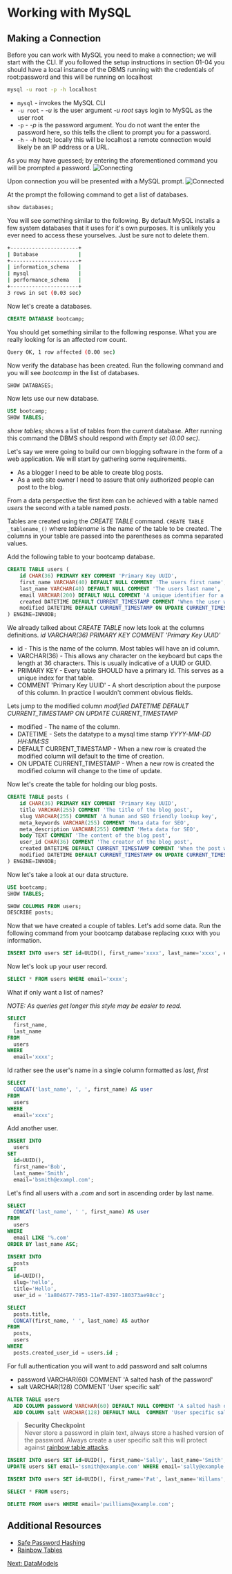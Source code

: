 # Working with MySQL


## Making a Connection

Before you can work with MySQL you need to make a connection; we will start with the CLI. If you followed the setup instructions in section 01-04 you should have a local instance of the DBMS running with the credentials of root:password and this will be running on localhost

```sh
mysql -u root -p -h localhost
```
* ```mysql``` - invokes the MySQL CLI
* ```-u root``` - _-u_ is the user argument _-u root_ says login to MySQL as the user root
* ```-p``` - _-p_ is the password argument. You do not want the enter the password here, so this tells the client to prompt you for a password.
* ```-h``` - _-h_ host; locally this will be localhost a remote connection would likely be an IP address or a URL.

As you may have guessed; by entering the aforementioned command you will be prompted a password.
![Connecting](/img/mysql/connect.png)

Upon connection you will be presented with a MySQL prompt.
![Connected](/img/mysql/connected.png)

At the prompt the following command to get a list of databases.
```sql
show databases;
```

You will see something similar to the following. By default MySQL installs a few system databases that it uses for it's own purposes. It is unlikely you ever need to access these yourselves. Just be sure not to delete them.
```sh
+----------------------+
| Database             |
+----------------------+
| information_schema   |
| mysql                |
| performance_schema   |
+----------------------+
3 rows in set (0.03 sec)
```

Now let's create a databases.
```sql
CREATE DATABASE bootcamp;
```

You should get something similar to the following response. What you are really looking for is an affected row count.
```sh
Query OK, 1 row affected (0.00 sec)
```

Now verify the database has been created. Run the following command and you will see _bootcamp_ in the list of databases.
```sql
SHOW DATABASES;
```

Now lets use our new database.
```sql
USE bootcamp;
SHOW TABLES;
```

_show tables;_ shows a list of tables from the current database. After running this command the DBMS should respond with _Empty set (0.00 sec)_.

Let's say we were going to build our own blogging software in the form of a web application. We will start by gathering some requirements.
* As a blogger I need to be able to create blog posts.
* As a web site owner I need to assure that only authorized people can post to the blog.

From a data perspective the first item can be achieved with a table named _users_ the second with a table named _posts_.

Tables are created using the _CREATE TABLE_ command. ```CREATE TABLE _tablename_()``` where _tablename_ is the name of the table to be created. The columns in your table are passed into the parentheses as comma separated values.

Add the following table to your bootcamp database.

```sql
CREATE TABLE users (
    id CHAR(36) PRIMARY KEY COMMENT 'Primary Key UUID',
    first_name VARCHAR(40) DEFAULT NULL COMMENT 'The users first name',
    last_name VARCHAR(40) DEFAULT NULL COMMENT 'The users last name',
    email VARCHAR(200) DEFAULT NULL COMMENT 'A unique identifier for a user',
    created DATETIME DEFAULT CURRENT_TIMESTAMP COMMENT 'When the user was created',
    modified DATETIME DEFAULT CURRENT_TIMESTAMP ON UPDATE CURRENT_TIMESTAMP COMMENT 'When the user was last edited'
) ENGINE=INNODB;
```

We already talked about _CREATE TABLE_ now lets look at the columns definitions. _id VARCHAR(36) PRIMARY KEY COMMENT 'Primary Key UUID'_

* id - This is the name of the column. Most tables will have an id column.
* VARCHAR(36) - This allows any character on the keyboard but caps the length at 36 characters. This is usually indicative of a UUID or GUID.
* PRIMARY KEY - Every table SHOULD have a primary id. This serves as a unique index for that table.
* COMMENT 'Primary Key UUID' - A short description about the purpose of this column. In practice I wouldn't comment obvious fields.

Lets jump to the modified column _modified DATETIME DEFAULT CURRENT&#95;TIMESTAMP ON UPDATE CURRENT&#95;TIMESTAMP_

* modified - The name of the column.
* DATETIME - Sets the datatype to a mysql time stamp _YYYY-MM-DD HH:MM:SS_
* DEFAULT CURRENT_TIMESTAMP - When a new row is created the modified column will default to the time of creation.
* ON UPDATE CURRENT_TIMESTAMP - When a new row is created the modified column will change to the time of update.

Now let's create the table for holding our blog posts.

```sql
CREATE TABLE posts (
    id CHAR(36) PRIMARY KEY COMMENT 'Primary Key UUID',
    title VARCHAR(255) COMMENT 'The title of the blog post',
    slug VARCHAR(255) COMMENT 'A human and SEO friendly lookup key',
    meta_keywords VARCHAR(255) COMMENT 'Meta data for SEO',
    meta_description VARCHAR(255) COMMENT 'Meta data for SEO',
    body TEXT COMMENT 'The content of the blog post',
    user_id CHAR(36) COMMENT 'The creator of the blog post',
    created DATETIME DEFAULT CURRENT_TIMESTAMP COMMENT 'When the post was created',
    modified DATETIME DEFAULT CURRENT_TIMESTAMP ON UPDATE CURRENT_TIMESTAMP COMMENT 'When the post was last edited'
) ENGINE=INNODB;
```

Now let's take a look at our data structure.

```sql
USE bootcamp;
SHOW TABLES;

SHOW COLUMNS FROM users;
DESCRIBE posts;
```

Now that we have created a couple of tables. Let's add some data. Run the following command from your bootcamp database replacing xxxx with you information.

```sql
INSERT INTO users SET id=UUID(), first_name='xxxx', last_name='xxxx', email='xxxx';
```

Now let's look up your user record.

```sql
SELECT * FROM users WHERE email='xxxx';
```


What if only want a list of names?

_NOTE: As queries get longer this style may be easier to read._

```sql
SELECT
  first_name,
  last_name
FROM
  users
WHERE
  email='xxxx';
```

Id rather see the user's name in a single column formatted as _last, first_
```sql
SELECT
  CONCAT('last_name', ', ', first_name) AS user
FROM
  users
WHERE
  email='xxxx';
```

Add another user.
```sql
INSERT INTO
  users
SET
  id=UUID(),
  first_name='Bob',
  last_name='Smith',
  email='bsmith@exampl.com';
```

Let's find all users with a _.com_ and sort in ascending order by last name.
```sql
SELECT
  CONCAT('last_name', ' ', first_name) AS user
FROM
  users
WHERE
  email LIKE '%.com'
ORDER BY last_name ASC;
```

```sql
INSERT INTO 
  posts 
SET 
  id=UUID(), 
  slug='hello', 
  title='Hello', 
  user_id = '1a804677-7953-11e7-8397-180373ae98cc';

SELECT 
  posts.title,
  CONCAT(first_name, ' ', last_name) AS author
FROM 
  posts, 
  users 
WHERE 
  posts.created_user_id = users.id ;
```

For full authentication you will want to add password and salt columns 
* password VARCHAR(60) COMMENT 'A salted hash of the password'
* salt VARCHAR(128) COMMENT 'User specific salt'

```sql
ALTER TABLE users
  ADD COLUMN password VARCHAR(60) DEFAULT NULL COMMENT 'A salted hash of the password',
  ADD COLUMN salt VARCHAR(128) DEFAULT NULL  COMMENT 'User specific salt';
```

>**Security Checkpoint**  
>Never store a password in plain text, always store a hashed version of the password. Always create a user specific salt this will protect against [rainbow table attacks](https://en.wikipedia.org/wiki/Rainbow_table).



```sql
INSERT INTO users SET id=UUID(), first_name='Sally', last_name='Smith', email='sally@example.com';
UPDATE users SET email='ssmith@example.com' WHERE email='sally@example.com';

INSERT INTO users SET id=UUID(), first_name='Pat', last_name='Willams', email='pwilliams@example.com';

SELECT * FROM users;

DELETE FROM users WHERE email='pwilliams@example.com';
```




## Additional Resources
* [Safe Password Hashing](http://php.net/manual/en/faq.passwords.php)
* [Rainbow Tables](https://en.wikipedia.org/wiki/Rainbow_table)

[Next: DataModels](04-DataModels.md)


